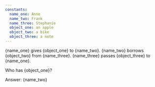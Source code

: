 ```yaml
---
constants:
  name_one: Anne
  name_two: Frank
  name_three: Stephanie
  object_one: an apple
  object_two: a bike
  object_three: a note
---
```


{name_one} gives {object_one} to {name_two}.
{name_two} borrows {object_two} from {name_three}.
{name_three} passes {object_three} to {name_one}.

Who has {object_one}?

Answer: {name_two}

